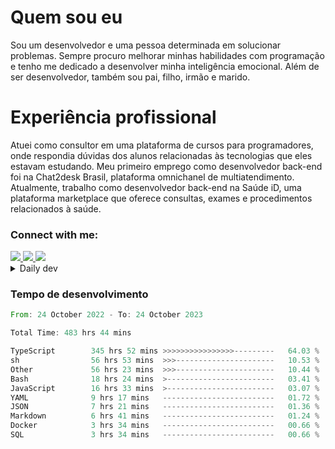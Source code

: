 # Quem sou eu
Sou um desenvolvedor e uma pessoa determinada em solucionar problemas. Sempre procuro melhorar minhas habilidades com programação e tenho me dedicado a desenvolver minha inteligência emocional. Além de ser desenvolvedor, também sou pai, filho, irmão e marido.

# Experiência profissional
Atuei como consultor em uma plataforma de cursos para programadores, onde respondia dúvidas dos alunos relacionadas às tecnologias que eles estavam estudando.
Meu primeiro emprego como desenvolvedor back-end foi na Chat2desk Brasil, plataforma omnichanel de multiatendimento.
Atualmente, trabalho como desenvolvedor back-end na Saúde iD, uma plataforma marketplace que oferece consultas, exames e procedimentos relacionados à saúde.

### Connect with me:
<a href="https://www.linkedin.com/in/theusmoreira" target="_blank" >
<img src="https://img.shields.io/badge/linkedin-%230077B5.svg?&style=for-the-badge&logo=linkedin&logoColor=white ">
</a>
<a href="https://www.instagram.com/matheus.s.moreira/" target="_blank">
<img src="https://img.shields.io/badge/instagram-%23E4405F.svg?&style=for-the-badge&logo=instagram&logoColor=white">
</a>
<a href="mailto:matheussm301@gmail.com"  target="_blank">
<img src="https://img.shields.io/badge/gmail-%23E4405F.svg?&style=for-the-badge&logo=gmail&logoColor=white">
</a>


<details>
  <summary>Daily dev </summary>
<p>
  <a href="https://app.daily.dev/matheussantos"><img src="https://github.com/matheus-santos-moreira/matheus-santos-moreira/blob/master/devcard.svg" width="200" alt="Matheus Santos's Dev Card"/></a>
 </p>
</details>

<h3>Tempo de desenvolvimento</h3>

<!--START_SECTION:waka-->

```rust
From: 24 October 2022 - To: 24 October 2023

Total Time: 483 hrs 44 mins

TypeScript        345 hrs 52 mins >>>>>>>>>>>>>>>>---------   64.03 %
sh                56 hrs 53 mins  >>>----------------------   10.53 %
Other             56 hrs 23 mins  >>>----------------------   10.44 %
Bash              18 hrs 24 mins  >------------------------   03.41 %
JavaScript        16 hrs 33 mins  >------------------------   03.07 %
YAML              9 hrs 17 mins   -------------------------   01.72 %
JSON              7 hrs 21 mins   -------------------------   01.36 %
Markdown          6 hrs 41 mins   -------------------------   01.24 %
Docker            3 hrs 34 mins   -------------------------   00.66 %
SQL               3 hrs 34 mins   -------------------------   00.66 %
```

<!--END_SECTION:waka-->
